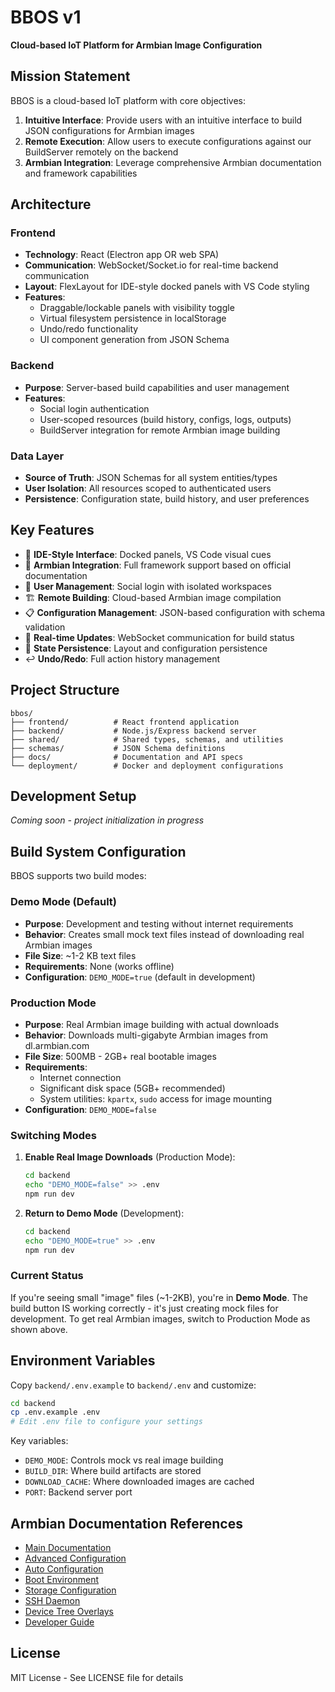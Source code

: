 # BBOS v1

**Cloud-based IoT Platform for Armbian Image Configuration**

## Mission Statement

BBOS is a cloud-based IoT platform with core objectives:

1. **Intuitive Interface**: Provide users with an intuitive interface to build JSON configurations for Armbian images
2. **Remote Execution**: Allow users to execute configurations against our BuildServer remotely on the backend  
3. **Armbian Integration**: Leverage comprehensive Armbian documentation and framework capabilities

## Architecture

### Frontend
- **Technology**: React (Electron app OR web SPA)
- **Communication**: WebSocket/Socket.io for real-time backend communication
- **Layout**: FlexLayout for IDE-style docked panels with VS Code styling
- **Features**: 
  - Draggable/lockable panels with visibility toggle
  - Virtual filesystem persistence in localStorage
  - Undo/redo functionality
  - UI component generation from JSON Schema

### Backend
- **Purpose**: Server-based build capabilities and user management
- **Features**:
  - Social login authentication
  - User-scoped resources (build history, configs, logs, outputs)
  - BuildServer integration for remote Armbian image building

### Data Layer
- **Source of Truth**: JSON Schemas for all system entities/types
- **User Isolation**: All resources scoped to authenticated users
- **Persistence**: Configuration state, build history, and user preferences

## Key Features

- 🎨 **IDE-Style Interface**: Docked panels, VS Code visual cues
- 🔧 **Armbian Integration**: Full framework support based on official documentation
- 👤 **User Management**: Social login with isolated workspaces  
- 🏗️ **Remote Building**: Cloud-based Armbian image compilation
- 📋 **Configuration Management**: JSON-based configuration with schema validation
- 🔄 **Real-time Updates**: WebSocket communication for build status
- 💾 **State Persistence**: Layout and configuration persistence
- ↩️ **Undo/Redo**: Full action history management

## Project Structure

```
bbos/
├── frontend/          # React frontend application
├── backend/           # Node.js/Express backend server
├── shared/            # Shared types, schemas, and utilities
├── schemas/           # JSON Schema definitions
├── docs/              # Documentation and API specs
└── deployment/        # Docker and deployment configurations
```

## Development Setup

*Coming soon - project initialization in progress*

## Build System Configuration

BBOS supports two build modes:

### Demo Mode (Default)
- **Purpose**: Development and testing without internet requirements
- **Behavior**: Creates small mock text files instead of downloading real Armbian images
- **File Size**: ~1-2 KB text files  
- **Requirements**: None (works offline)
- **Configuration**: `DEMO_MODE=true` (default in development)

### Production Mode
- **Purpose**: Real Armbian image building with actual downloads
- **Behavior**: Downloads multi-gigabyte Armbian images from dl.armbian.com
- **File Size**: 500MB - 2GB+ real bootable images
- **Requirements**: 
  - Internet connection
  - Significant disk space (5GB+ recommended)
  - System utilities: `kpartx`, `sudo` access for image mounting
- **Configuration**: `DEMO_MODE=false`

### Switching Modes

1. **Enable Real Image Downloads** (Production Mode):
   ```bash
   cd backend
   echo "DEMO_MODE=false" >> .env
   npm run dev
   ```

2. **Return to Demo Mode** (Development):
   ```bash
   cd backend
   echo "DEMO_MODE=true" >> .env
   npm run dev
   ```

### Current Status

If you're seeing small "image" files (~1-2KB), you're in **Demo Mode**. The build button IS working correctly - it's just creating mock files for development. To get real Armbian images, switch to Production Mode as shown above.

## Environment Variables

Copy `backend/.env.example` to `backend/.env` and customize:

```bash
cd backend
cp .env.example .env
# Edit .env file to configure your settings
```

Key variables:
- `DEMO_MODE`: Controls mock vs real image building
- `BUILD_DIR`: Where build artifacts are stored
- `DOWNLOAD_CACHE`: Where downloaded images are cached
- `PORT`: Backend server port

## Armbian Documentation References

- [Main Documentation](https://docs.armbian.com/)
- [Advanced Configuration](https://docs.armbian.com/User-Guide_Advanced-Configuration/)
- [Auto Configuration](https://docs.armbian.com/User-Guide_Autoconfig/)
- [Boot Environment](https://docs.armbian.com/User-Guide_Armbian-Config/System/#boot-environment)
- [Storage Configuration](https://docs.armbian.com/User-Guide_Armbian-Config/System/#storage)
- [SSH Daemon](https://docs.armbian.com/User-Guide_Armbian-Config/System/#ssh-daemon)
- [Device Tree Overlays](https://docs.armbian.com/User-Guide_Armbian-Config/System/#device-tree-overlays)
- [Developer Guide](https://docs.armbian.com/Developer-Guide_Overview/)

## License

MIT License - See LICENSE file for details 
